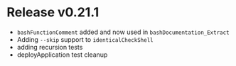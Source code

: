 # Release v0.21.1

- `bashFunctionComment` added and now used in `bashDocumentation_Extract`
- Adding `--skip` support to `identicalCheckShell`
- adding recursion tests
- deployApplication test cleanup

